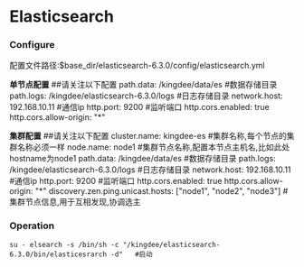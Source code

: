 # Elasticsearch

### Configure
配置文件路径:$base_dir/elasticsearch-6.3.0/config/elasticsearch.yml

**单节点配置**
	##请关注以下配置
	path.data: /kingdee/data/es   #数据存储目录
	path.logs: /kingdee/elasticsearch-6.3.0/logs   #日志存储目录
	network.host: 192.168.10.11   #通信ip
	http.port: 9200   #监听端口
	http.cors.enabled: true
	http.cors.allow-origin: "*"

**集群配置**
	##请关注以下配置
	cluster.name: kingdee-es   #集群名称,每个节点的集群名称必须一样
	node.name: node1   #集群节点名称,配置本节点主机名,比如此处hostname为node1
	path.data: /kingdee/data/es   #数据存储目录
	path.logs: /kingdee/elasticsearch-6.3.0/logs   #日志存储目录
	network.host: 192.168.10.11   #通信ip
	http.port: 9200   #监听端口
	http.cors.enabled: true
	http.cors.allow-origin: "*"
	discovery.zen.ping.unicast.hosts: ["node1", "node2", "node3"]   #集群节点信息,用于互相发现,协调选主

### Operation
	su - elsearch -s /bin/sh -c "/kingdee/elasticsearch-6.3.0/bin/elasticesrarch -d"   #启动
